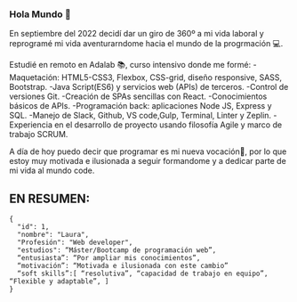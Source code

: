 ### Hola Mundo 👋
 
 En septiembre del 2022 decidí dar un giro de 360º a mi vida laboral y reprogramé mi vida aventurarndome hacia el mundo de la progrmación 💻.
 
 Estudié en remoto en Adalab 📚, curso intensivo donde me formé:
      -Maquetación: HTML5-CSS3, Flexbox, CSS-grid, diseño responsive, SASS, Bootstrap.
      -Java Script(ES6) y servicios web (APIs) de terceros. -Control de versiones Git.
      -Creación de SPAs sencillas con React.
      -Conocimientos básicos de APIs.
      -Programación back: aplicaciones Node JS, Express y SQL. -Manejo de Slack, Github, VS code,Gulp, Terminal, Linter y Zeplin.
      -Experiencia en el desarrollo de proyecto usando filosofía Agile y marco de trabajo SCRUM.
      
A día de hoy puedo decir que programar es mi nueva vocación🥰, por lo que estoy muy motivada e ilusionada a seguir formandome y a dedicar parte de mi vida al mundo code.

## EN RESUMEN:
```
{
  "id": 1,
  "nombre": "Laura",
  "Profesión": "Web developer",
  "estudios": “Máster/Bootcamp de programación web”,
  “entusiasta”: “Por ampliar mis conocimientos”,
  “motivación”: “Motivada e ilusionada con este cambio”
  “soft skills”:[ “resolutiva”, “capacidad de trabajo en equipo”, “Flexible y adaptable”, ]
}
```





